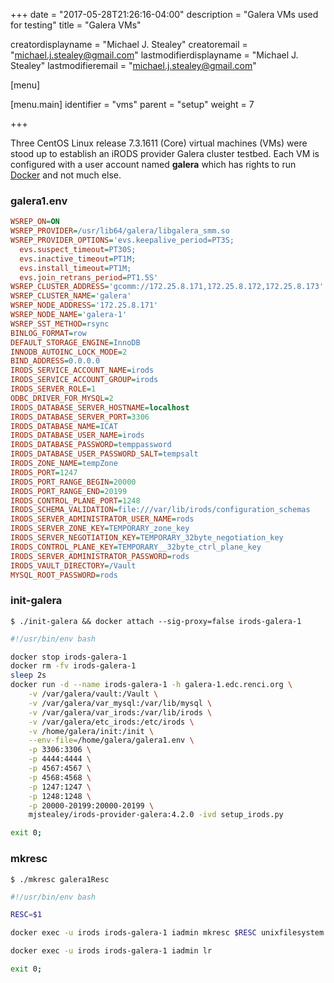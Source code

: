 +++
date = "2017-05-28T21:26:16-04:00"
description = "Galera VMs used for testing"
title = "Galera VMs"

creatordisplayname = "Michael J. Stealey" creatoremail = "michael.j.stealey@gmail.com" lastmodifierdisplayname = "Michael J. Stealey" lastmodifieremail = "michael.j.stealey@gmail.com"

[menu]

  [menu.main]
    identifier = "vms"
    parent = "setup"
    weight = 7

+++

Three CentOS Linux release 7.3.1611 (Core) virtual machines (VMs) were stood up to establish an iRODS provider Galera cluster testbed. Each VM is configured with a user account named **galera** which has rights to run [Docker](https://www.docker.com) and not much else.

### galera1.env

```ini
WSREP_ON=ON
WSREP_PROVIDER=/usr/lib64/galera/libgalera_smm.so
WSREP_PROVIDER_OPTIONS='evs.keepalive_period=PT3S;
  evs.suspect_timeout=PT30S;
  evs.inactive_timeout=PT1M;
  evs.install_timeout=PT1M;
  evs.join_retrans_period=PT1.5S'
WSREP_CLUSTER_ADDRESS='gcomm://172.25.8.171,172.25.8.172,172.25.8.173'
WSREP_CLUSTER_NAME='galera'
WSREP_NODE_ADDRESS='172.25.8.171'
WSREP_NODE_NAME='galera-1'
WSREP_SST_METHOD=rsync
BINLOG_FORMAT=row
DEFAULT_STORAGE_ENGINE=InnoDB
INNODB_AUTOINC_LOCK_MODE=2
BIND_ADDRESS=0.0.0.0
IRODS_SERVICE_ACCOUNT_NAME=irods
IRODS_SERVICE_ACCOUNT_GROUP=irods
IRODS_SERVER_ROLE=1
ODBC_DRIVER_FOR_MYSQL=2
IRODS_DATABASE_SERVER_HOSTNAME=localhost
IRODS_DATABASE_SERVER_PORT=3306
IRODS_DATABASE_NAME=ICAT
IRODS_DATABASE_USER_NAME=irods
IRODS_DATABASE_PASSWORD=temppassword
IRODS_DATABASE_USER_PASSWORD_SALT=tempsalt
IRODS_ZONE_NAME=tempZone
IRODS_PORT=1247
IRODS_PORT_RANGE_BEGIN=20000
IRODS_PORT_RANGE_END=20199
IRODS_CONTROL_PLANE_PORT=1248
IRODS_SCHEMA_VALIDATION=file:///var/lib/irods/configuration_schemas
IRODS_SERVER_ADMINISTRATOR_USER_NAME=rods
IRODS_SERVER_ZONE_KEY=TEMPORARY_zone_key
IRODS_SERVER_NEGOTIATION_KEY=TEMPORARY_32byte_negotiation_key
IRODS_CONTROL_PLANE_KEY=TEMPORARY__32byte_ctrl_plane_key
IRODS_SERVER_ADMINISTRATOR_PASSWORD=rods
IRODS_VAULT_DIRECTORY=/Vault
MYSQL_ROOT_PASSWORD=rods
```


### init-galera

`$ ./init-galera && docker attach --sig-proxy=false irods-galera-1`

```bash
#!/usr/bin/env bash

docker stop irods-galera-1
docker rm -fv irods-galera-1
sleep 2s
docker run -d --name irods-galera-1 -h galera-1.edc.renci.org \
    -v /var/galera/vault:/Vault \
    -v /var/galera/var_mysql:/var/lib/mysql \
    -v /var/galera/var_irods:/var/lib/irods \
    -v /var/galera/etc_irods:/etc/irods \
    -v /home/galera/init:/init \
    --env-file=/home/galera/galera1.env \
    -p 3306:3306 \
    -p 4444:4444 \
    -p 4567:4567 \
    -p 4568:4568 \
    -p 1247:1247 \
    -p 1248:1248 \
    -p 20000-20199:20000-20199 \
    mjstealey/irods-provider-galera:4.2.0 -ivd setup_irods.py

exit 0;
```

### mkresc

`$ ./mkresc galera1Resc`

```bash
#!/usr/bin/env bash

RESC=$1

docker exec -u irods irods-galera-1 iadmin mkresc $RESC unixfilesystem galera-1.edc.renci.org:/Vault

docker exec -u irods irods-galera-1 iadmin lr

exit 0;
```
